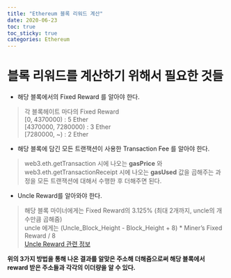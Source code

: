 ```yaml
---
title: "Ethereum 블록 리워드 계산"
date: 2020-06-23
toc: true
toc_sticky: true
categories: Ethereum
---
```


# 블록 리워드를 계산하기 위해서 필요한 것들
- 해당 블록에서의 Fixed Reward 를 알아야 한다.
> 각 블록헤이트 마다의 Fixed Reward   
> [0, 4370000) : 5 Ether   
> [4370000, 7280000) : 3 Ether   
> [7280000, ~) : 2 Ether

- 해당 블록에 담긴 모든 트랜잭션이 사용한 Transaction Fee 를 알아야 한다.
> web3.eth.getTransaction 시에 나오는 __gasPrice__ 와 web3.eth.getTransactionReceipt 시에 나오는 __gasUsed__ 값을 곱해주는 과정을 모든
> 트랜잭션에 대해서 수행한 후 더해주면 된다. 

- Uncle Reward를 알아와야 한다.
> 해당 블록 마이너에게는  Fixed Reward의 3.125% (최대 2개까지, uncle의 개수만큼 곱해줌)   
> uncle 에게는 (Uncle_Block_Height - Block_Height + 8) * Miner’s Fixed Reward / 8   
> [Uncle Reward 관련 정보](https://taeyonghwang.github.io/ethereum/uncle-reward/)

__위의 3가지 방법을 통해 나온 결과를 알맞은 주소해 더해줌으로써 해당 블록에서 reward 받은 주소들과 각각의 이더량을 알 수 있다.__



 
 
